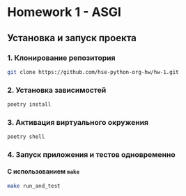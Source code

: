# Homework 1 - ASGI

## Установка и запуск проекта

### 1. Клонирование репозитория

```bash
git clone https://github.com/hse-python-org-hw/hw-1.git
```

### 2. Установка зависимостей

```bash
poetry install
```

### 3. Активация виртуального окружения

```bash
poetry shell
```

### 4. Запуск приложения и тестов одновременно

#### С использованием `make`

```bash
make run_and_test
```